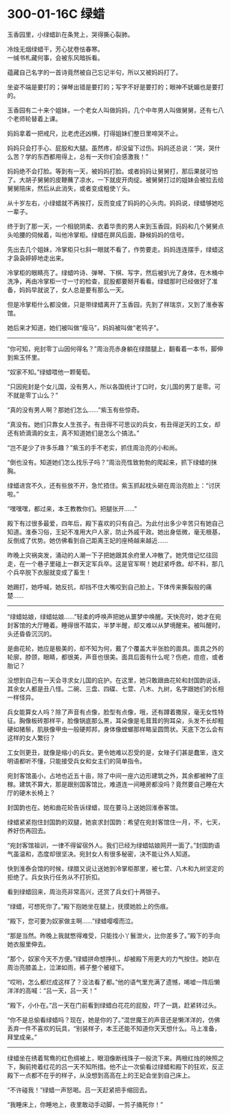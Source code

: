 # 300-01-16C 绿蜡

玉香园里，小绿蜡趴在条凳上，哭得撕心裂肺。

冷烛无烟绿蜡干，芳心犹卷怯春寒。  
一缄书札藏何事，会被东风暗拆看。

蕴藏自己名字的一首诗竟然被自己忘记半句，所以又被妈妈打了。

坐姿不端是要打的；弹琴出错是要打的；写字不好是要打的；眼神不妩媚也是要打的。

玉香园有二十来个姐妹，一个老女人叫做妈妈，几个中年男人叫做舅舅，还有七八个老师轮替着上课。

妈妈拿着一把戒尺，比老虎还凶横，打得姐妹们整日里啼哭不止。

妈妈只会打手心、屁股和大腿。虽然疼，却没留下过伤。妈妈还总说：“哭，哭什么苦？学的东西都用得上，总有一天你们会感激我！”

妈妈绝不会打脸。等到有一天，被妈妈打脸。或者妈妈让舅舅打，那后果就可怕了。大胡子舅舅的皮鞭蘸了凉水，一下就皮开肉绽。被舅舅打过的姐妹会被拉去给舅舅陪床，然后从此消失，或者变成粗使丫头。

从十岁左右，小绿蜡就不再挨打，反而变成了妈妈的心头肉。妈妈说，绿蜡够她吃一辈子。

终于到了那一天，一个相貌阴柔、衣着华贵的男人来到玉香园，妈妈和几个舅舅点头哈腰的伺候着，叫他冷掌柜。绿蜡在屏风后面，静候妈妈的信号。

先出去几个姐妹，冷掌柜只乜斜一眼就不看了，作势要走。妈妈连连摆手，绿蜡这才袅袅婷婷地走出来。

冷掌柜的眼睛亮了。绿蜡吟诗、弹琴、下棋、写字，然后被扒光了身体，在木桶中洗净，再由冷掌柜一寸一寸的检查，屁股都要掰开看看。绿蜡那时已经做好了准备，妈妈早就说了，女人总是要有那么一天。

但是冷掌柜什么都没做，只是带绿蜡离开了玉香园，先到了祥瑞京，又到了淮泰客馆。

她后来才知道，她们被叫做“瘦马”，妈妈被叫做“老鸨子”。

***

“你可知，宛封零丁山因何得名？”周治亮赤身躺在绿腊腿上，翻看着一本书，脚伸到紫玉怀里。

“奴家不知。”绿蜡喂他一颗葡萄。

“只因宛封是个女儿国，没有男人，所以各国统计丁口时，女儿国的男丁是零。可不就是零丁山么？”

“真的没有男人啊？那她们怎么……”紫玉有些惊奇。

“真没有。她们只靠女人生孩子。有丑得不可思议的兵女，有丑得逆天的工女，却还有娇滴滴的女主，真不知道她们是怎么个搞法。”

“岂不是少了许多乐趣？”紫玉的手不老实，抓住周治亮的小和尚。

“倒也没有。知道她们怎么找乐子吗？”周治亮性致勃勃的爬起来，抓下绿蜡的抹胸。

绿蜡进宫不久，还有些放不开，急忙捂住。紫玉抓起枕头砸在周治亮脸上：“讨厌啦。”

“嘿嘿嘿，都过来，本王教教你们。把腿张开……”

殿下有过很多最爱，四年后，殿下喜欢的只有自己。为此付出多少辛苦只有她自己知道。淮泰习俗，王妃不准用大户人家，防止外戚干政。她出身低微，毫无根基，反倒成了优势。她仿佛看到自己距离王妃的座椅越来越近……

昨晚上灾祸突发，涌动的人潮一下子把她跟其余府里人冲散了。她凭借记忆往回走，在一个巷子里碰上一群天定军兵卒。这是官军啊！她赶紧呼救。却不料，那几个兵卒脱下衣服就变成了畜生！

她踢打，她呼喊，她反抗，却挡不住大嘴咬到自己脸上，下体传来撕裂般的痛楚……

***

“绿蜡姑娘，绿蜡姑娘……”轻柔的呼唤声把她从噩梦中唤醒。天快亮时，她才在宛封客馆的大厅睡着。睡得很不踏实，半梦半醒，却又难以从梦境醒来。被叫醒时，头还昏昏沉沉的。

是曲花轮，她应是极美的，却不知为何，戴了个覆盖大半张脸的面具。面具之外的轮廓，脖颈，眼睛，都很美，声音也很美。面具后面有什么呢？伤疤，痘痘，或者胎记？

没想到自己有一天会寻求女儿国的庇护。在这里，她只敢跟曲花轮和封国韵说话，其余女人都是丑八怪。二碗、三盘、四碟、七萱、八木、九树，名字跟她们的长相一样怪异。

兵女能算女人吗？除了声音有点像，脸型有点像，哦，还有蹲着撒尿，毫无女性特征。胸像板砖那样平，脸像锅底那么黑，耳朵像是毛茸茸的狗耳朵，头发不长却粗硬如猪鬃，肌肤像甲虫一般硬邦邦，身体像螳螂那样略呈圆筒状。天底下怎么会有这样的女人繁衍？

工女则更丑，就像是缩小的兵女。更令她难以忍受的是，女矬子们甚是蠢笨，连文明语都听不懂，只能接受兵女和女主们的简单指令。

宛封客馆虽小，占地也近五十亩，除了中间一座六边形建筑之外，其余都被种了庄稼。建筑不算大，那是跟别国客馆比，难道连一间睡房都没吗？竟然要自己睡在大厅的硬木长椅上？

封国韵也在。她和曲花轮告诉绿蜡，现在要马上送她回淮泰客馆。

绿蜡紧紧抱住封国韵的双腿，她哀求封国韵：希望在宛封客馆住一月，不，七天，养好伤再回去。

“宛封客馆祖训，一律不得留宿外人。我们已经为绿蜡姑娘网开一面了。”封国韵语气虽温和，态度却很坚决。宛封女人有很多秘密，决不能让外人知道。

快到淮泰会馆的时候，绿腊又说让送她到冷掌柜那里，被七萱、八木和九树坚定的拒绝了。兵女执行任务从不打折扣。

看到绿蜡回来，周治亮非常高兴，还赏了兵女们十两银子。

“绿蜡，可想死你了。”殿下抱她坐在腿上，抚摸她脸上的伤痕。

“殿下，您可要为奴家做主啊……”绿蜡嘤嘤而泣。

“那是当然。昨晚上我就憋得难受，只能找小丫鬟泄火，比你差多了。”殿下的手向她衣服里伸去。

“那个，奴家今天不方便。”绿蜡拼命想挣扎，却被殿下用更大的力气按住。她趴在周治亮膝盖上，泣涕如雨，裤子整个被褪下。

“哎哟，怎么都烂成这样了？没法看了都。”他的语气里充满了遗憾，唏嘘一阵后懒洋洋的高喊：“吕一天，吕一天！”

“殿下，小仆在。”吕一天在门前看到绿蜡白花花的屁股，吓了一跳，赶紧转过头。

“你不是总偷看绿蜡吗？现在，她是你的了。”混世魔王的声音还是懒洋洋的，仿佛丢弃一件不喜欢的玩具，“别装样子，本王还能不知道你天天想什么。马上准备，拜堂成亲。”

***

绿蜡坐在绣着鸳鸯的红色绸被上，眼泪像断线珠子一般流下来。两根红烛的映照之下，胸前挎着红花的吕一天不知所措。他不止一次偷看过绿蜡和殿下的狂欢，反正殿下一点都不在乎的样子，从没想到高高在上的王妃会坐到自己床上。

“不许碰我！”绿蜡一声怒喝。吕一天赶紧把手缩回去。

“我睡床上，你睡地上，夜里敢动手动脚，一剪子捅死你！”
